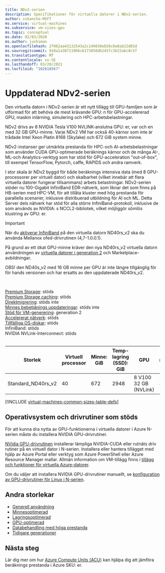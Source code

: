 ```yaml
---
title: NDv2-serien
description: Specifikationer för virtuella datorer i NDv2-serien.
author: vikancha-MSFT
ms.service: virtual-machines
ms.subservice: vm-sizes-gpu
ms.topic: conceptual
ms.date: 02/03/2020
ms.author: jushiman
ms.openlocfilehash: 2f062aa43132543a2c149039eb50c0a0ab22d83d
ms.sourcegitcommit: 910a1a38711966cb171050db245fc3b22abc8c5f
ms.translationtype: MT
ms.contentlocale: sv-SE
ms.lasthandoff: 03/20/2021
ms.locfileid: "102618567"
---
```

# <a name="updated-ndv2-series"></a>Uppdaterad NDv2-serien

Den virtuella datorn i NDv2-serien är ett nytt tillägg till GPU-familjen som är utformad för att behöva de mest krävande GPU: n för GPU-accelererad GPU, maskin inlärning, simulering och HPC-arbetsbelastningar.

NDv2 drivs av 8 NVIDIA Tesla V100 NVLINK-anslutna GPU: er, var och en med 32 GB GPU-minne. Varje NDv2 VM har också 40-kärnor som inte är trådade Intel Xeon Platin 8168 (Skylake) och 672 GiB system minne.

NDv2-instanser ger utmärkta prestanda för HPC-och AI-arbetsbelastningar som använder CUDA GPU-optimerade beräknings kärnor och de många AI-, ML-och Analytics-verktyg som har stöd för GPU-acceleration "out-of-box", till exempel TensorFlow, Pytorch, caffe, RAPIDS och andra ramverk.

I stor skala är NDv2 byggd för både beräknings intensiva data (med 8 GPU-processorer per virtuell dator) och skalbarhet (vilket innebär att flera virtuella datorer fungerar tillsammans) arbets belastningar. NDv2-serien stöder nu 100-Gigabit InfiniBand EDR-nätverk, som liknar det som finns på HB-serien med HPC-VM, för att tillåta kluster med hög prestanda för parallella scenarier, inklusive distribuerad utbildning för AI och ML. Detta Server dels nätverk har stöd för alla större InfiniBand-protokoll, inklusive de som används av NVIDIA: s NCCL2-bibliotek, vilket möjliggör sömlös klustring av GPU: er.

> [!IMPORTANT]
> När du [aktiverar InfiniBand](./workloads/hpc/enable-infiniband.md) på den virtuella datorn ND40rs_v2 ska du använda Mellanox ofed-drivrutinen (4,7-1.0.0.1).
>
> På grund av ett ökat GPU-minne kräver den nya ND40rs_v2 virtuella datorn användningen av [virtuella datorer i generation 2](./generation-2.md) och Marketplace-avbildningar. 
>
> OBS! den ND40s_v2 med 16 GB minne per GPU är inte längre tillgänglig för för hands versionen och har ersatts av den uppdaterade ND40rs_v2.

<br>

[Premium Storage](premium-storage-performance.md): stöds<br>
[Premium Storage caching](premium-storage-performance.md): stöds<br>
[Direktmigrering](maintenance-and-updates.md): stöds inte<br>
[Minnes bebetjänings uppdateringar](maintenance-and-updates.md): stöds inte<br>
[Stöd för VM-generering](generation-2.md): generation 2<br>
[Accelererat nätverk](../virtual-network/create-vm-accelerated-networking-cli.md): stöds<br>
[Tillfälliga OS-diskar](ephemeral-os-disks.md): stöds <br>
InfiniBand: stöds<br>
NVIDIA NVLink-Interconnect: stöds<br>
<br>

| Storlek | Virtuell processor | Minne: GiB | Temp-lagring (SSD): GiB | GPU | GPU-minne: GiB | Maximalt antal datadiskar | Maximalt icke cachelagrat diskgenomflöde: IOPS / Mbit/s | Maximal nätverks bandbredd | Maximalt antal nätverkskort |
|---|---|---|---|---|---|---|---|---|---|
| Standard_ND40rs_v2 | 40 | 672 | 2948 | 8 V100 32 GB (NVLink) | 32 | 32 | 80000/800 | 24000 Mbit/s | 8 |

[!INCLUDE [virtual-machines-common-sizes-table-defs](../../includes/virtual-machines-common-sizes-table-defs.md)]

## <a name="supported-operating-systems-and-drivers"></a>Operativsystem och drivrutiner som stöds

För att kunna dra nytta av GPU-funktionerna i virtuella datorer i Azure N-serien måste du installera NVIDIA GPU-drivrutiner.

[NVidia GPU-drivrutinen](./extensions/hpccompute-gpu-linux.md) installerar lämpliga NVIDIA-CUDA eller rutnäts driv rutiner på en virtuell dator i N-serien. Installera eller hantera tillägget med hjälp av Azure Portal eller verktyg som Azure PowerShell eller Azure Resource Manager mallar. Allmän information om VM-tillägg finns i [tillägg och funktioner för virtuella Azure-datorer](./extensions/overview.md).

Om du väljer att installera NVIDIA GPU-drivrutiner manuellt, se [konfiguration av GPU-drivrutiner för Linux i N-serien](./linux/n-series-driver-setup.md).

## <a name="other-sizes"></a>Andra storlekar

- [Generell användning](sizes-general.md)
- [Minnesoptimerad](sizes-memory.md)
- [Lagringsoptimerad](sizes-storage.md)
- [GPU-optimerad](sizes-gpu.md)
- [Databehandling med höga prestanda](sizes-hpc.md)
- [Tidigare generationer](sizes-previous-gen.md)

## <a name="next-steps"></a>Nästa steg

Lär dig mer om hur [Azure Compute Units (ACU)](acu.md) kan hjälpa dig att jämföra beräknings prestanda i Azure SKU: er.

